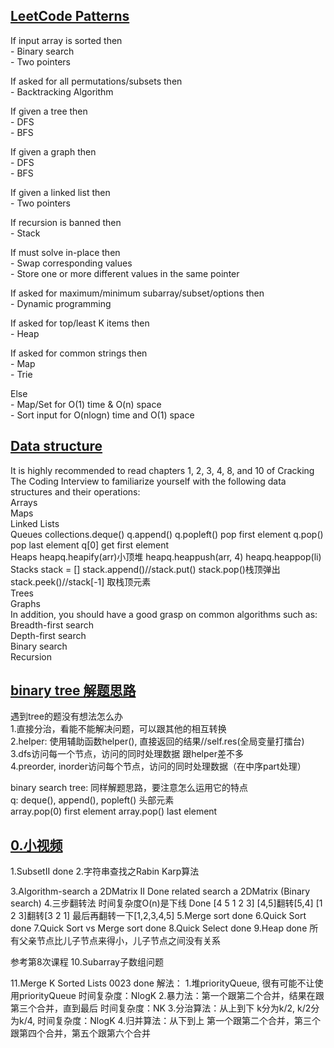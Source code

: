 ## [LeetCode Patterns](/Data-Structure.py) 
If input array is sorted then    <br>
    - Binary search    <br>
    - Two pointers     <br>

If asked for all permutations/subsets then  <br>
    - Backtracking Algorithm  <br>

If given a tree then  <br>
    - DFS  <br>
    - BFS  <br>

If given a graph then  <br>
    - DFS  <br>
    - BFS  <br>

If given a linked list then  <br>
    - Two pointers  <br>

If recursion is banned then  <br>
    - Stack  <br>

If must solve in-place then  <br>
    - Swap corresponding values  <br>
    - Store one or more different values in the same pointer  <br>

If asked for maximum/minimum subarray/subset/options then  <br>
    - Dynamic programming  <br>

If asked for top/least K items then  <br>
    - Heap  <br>

If asked for common strings then  <br>
    - Map  <br>
    - Trie  <br>

Else  <br>
    - Map/Set for O(1) time & O(n) space  <br>
    - Sort input for O(nlogn) time and O(1) space  <br>

## [Data structure](/Data-Structure.py) 

It is highly recommended to read chapters 1, 2, 3, 4, 8, and 10 of Cracking The Coding Interview to familiarize yourself with the following data structures and their operations:  <br>
    Arrays <br>
    Maps  <br>
    Linked Lists  <br>
    Queues  collections.deque()  q.append() q.popleft() pop first element q.pop() pop last element q[0] get first element  <br>
    Heaps   heapq.heapify(arr)小顶堆  heapq.heappush(arr, 4)  heapq.heappop(li) <br>
    Stacks  stack = [] stack.append()//stack.put() stack.pop()栈顶弹出 stack.peek()//stack[-1] 取栈顶元素<br>
    Trees  <br>
    Graphs  <br>
In addition, you should have a good grasp on common algorithms such as:  <br>
    Breadth-first search  <br>
    Depth-first search  <br>
    Binary search  <br>
    Recursion  <br>

## [binary tree 解题思路](/Data-Structure.py) 

遇到tree的题没有想法怎么办   <br>
1.直接分治，看能不能解决问题，可以跟其他的相互转换   <br>
2.helper: 使用辅助函数helper(), 直接返回的结果//self.res(全局变量打擂台)   <br>
3.dfs访问每一个节点，访问的同时处理数据  跟helper差不多     <br>
4.preorder, inorder访问每个节点，访问的同时处理数据（在中序part处理）     <br>

binary search tree: 同样解题思路，要注意怎么运用它的特点      <br>
q: deque(), append(), popleft() 头部元素        <br> 
array.pop(0) first element array.pop() last element      <br>


## [0.小视频]()
1.SubsetII  done
2.字符串查找之Rabin Karp算法

3.Algorithm-search a 2DMatrix II    Done
related search a 2DMatrix (Binary search) 
4.三步翻转法  时间复杂度O(n)是下线    Done
[4 5 1 2 3]
[4,5]翻转[5,4]
[1 2 3]翻转[3 2 1]
最后再翻转一下[1,2,3,4,5]
5.Merge sort   done
6.Quick Sort  done
7.Quick Sort vs Merge sort   done
8.Quick Select   done
9.Heap done  所有父亲节点比儿子节点来得小，儿子节点之间没有关系

参考第8次课程
10.Subarray子数组问题

11.Merge K Sorted Lists   0023 done
解法：
1.堆priorityQueue, 很有可能不让使用priorityQueue   时间复杂度：NlogK
2.暴力法：第一个跟第二个合并，结果在跟第三个合并，直到最后   时间复杂度：NK 
3.分治算法：从上到下 k分为k/2, k/2分为k/4, 时间复杂度：NlogK
4.归并算法：从下到上 第一个跟第二个合并，第三个跟第四个合并，第五个跟第六个合并
